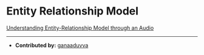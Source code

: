 # Entity Relationship Model

[Understanding Entity-Relationship Model through an Audio](https://drive.google.com/file/d/1H1I5bhmTofIK5pMYZU3BGuNxuiSMnkCl/view?usp=sharing)

---

* **Contributed by:** [ganaaduvva](https://github.com/ganaaduvva)
